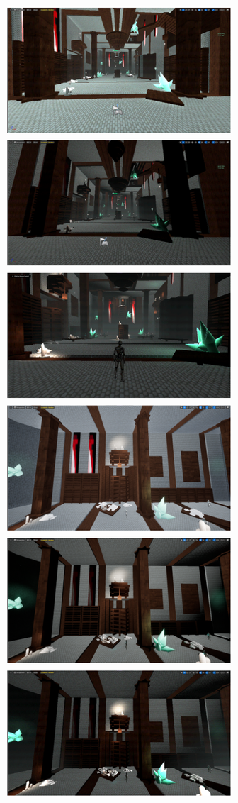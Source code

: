 ![](<../../../_Meta/Attachments/Pasted image 20250531054050.png>)

![](<../../../_Meta/Attachments/Pasted image 20250531053927.png>)

![](<../../../_Meta/Attachments/Pasted image 20250531054456.png>)



![](<../../../_Meta/Attachments/Pasted image 20250531054640.png>)

![](<../../../_Meta/Attachments/Pasted image 20250531054616.png>)

![](<../../../_Meta/Attachments/Pasted image 20250531054724.png>)